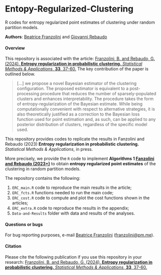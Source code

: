 # Entopy-Regularized-Clustering

R codes for entropy regularized point estimates of clustering under random partition models.

**Authors**: [Beatrice Franzolini](https://beatricefranzolini.github.io) and [Giovanni Rebaudo](https://giovannirebaudo.github.io)

#### Overview 
This repository is associated with the article: [Franzolini, B. and Rebaudo, G. (2024). **Entropy regularization in probabilistic clustering.** *Statistical Methods & Applications*, **33**, 37-60.](https://link.springer.com/article/10.1007/s10260-023-00716-y) 
The key contribution of the paper is outlined below.
 
> [...] we propose a novel Bayesian estimator of the clustering configuration.
The proposed estimator is equivalent to a post-processing procedure that reduces the number of sparsely-populated clusters and enhances interpretability. 
The procedure takes the form of entropy-regularization of the Bayesian estimate. 
While being computationally convenient with respect to alternative strategies, it is also theoretically justified as a correction to the Bayesian loss function used for point estimation and, as such, can be applied to any posterior distribution of clusters, regardless of the specific model used.

This repository provides codes to replicate the results in Fanzolini and Rebaudo (2023) **Entropy regularization in probabilistic clustering.** *Statistical Methods & Applications*, in press.

More precisely, we provide the `R` code to implement **Algorithms 1 [Fanzolini and Rebaudo (2023+)]()** to obtain **entropy regularized point estimates** of the clustering in random partition models.

The repository contains the following:

1. `ERC_main.R` code to reproduce the main results in the article;
2. `ERC_fcts.R` functions needed to run the main code;
3. `ERC_cost.R` code to compute and plot the cost functions shown in the articles;
4. `ERC_extra.R` code to reproduce the results in the appendix;
5. `Data-and-Results` folder with data and results of the analyses.

#### Questions or bugs
For bug reporting purposes, e-mail [Beatrice Franzolini](https://beatricefranzolini.github.io) (franzolini@pm.me).

#### Citation
Please cite the following publication if you use this repository in your research: [Franzolini, B. and Rebaudo, G. (2024). **Entropy regularization in probabilistic clustering.** *Statistical Methods & Applications*, **33**, 37-60.](https://link.springer.com/article/10.1007/s10260-023-00716-y) 




